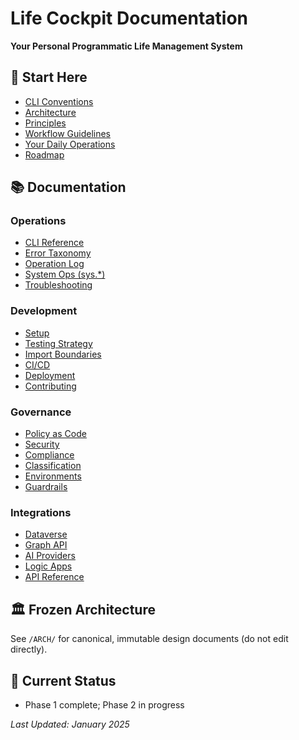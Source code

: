 # Life Cockpit Documentation

**Your Personal Programmatic Life Management System**

## 🎯 Start Here
- [CLI Conventions](cli-conventions.md)
- [Architecture](architecture.md)
- [Principles](principles.md)
- [Workflow Guidelines](workflow-guidelines.md)
- [Your Daily Operations](operations/cockpit-utilization.md)
- [Roadmap](roadmap.md)

## 📚 Documentation
### Operations
- [CLI Reference](operations/cli-reference.md)
- [Error Taxonomy](operations/error-taxonomy.md)
- [Operation Log](operations/operation-log.md)
- [System Ops (sys.*)](operations/sys-reference.md)
- [Troubleshooting](operations/troubleshooting.md)

### Development
- [Setup](guides/development-setup.md)
- [Testing Strategy](development/testing-strategy.md)
- [Import Boundaries](development/import-boundaries.md)
- [CI/CD](development/ci-cd.md)
- [Deployment](development/deployment.md)
- [Contributing](development/contributing.md)

### Governance
- [Policy as Code](governance/policy-as-code.md)
- [Security](governance/security.md)
- [Compliance](governance/compliance.md)
- [Classification](governance/classification.md)
- [Environments](governance/environments.md)
- [Guardrails](governance/guardrails.md)

### Integrations
- [Dataverse](api/dataverse.md)
- [Graph API](api/auth.md)
- [AI Providers](integrations/ai-strategy.md)
- [Logic Apps](integrations/logic-apps.md)
- [API Reference](integrations/api-reference.md)

## 🏛️ Frozen Architecture
See `/ARCH/` for canonical, immutable design documents (do not edit directly).

## 🔧 Current Status
- Phase 1 complete; Phase 2 in progress

*Last Updated: January 2025*
